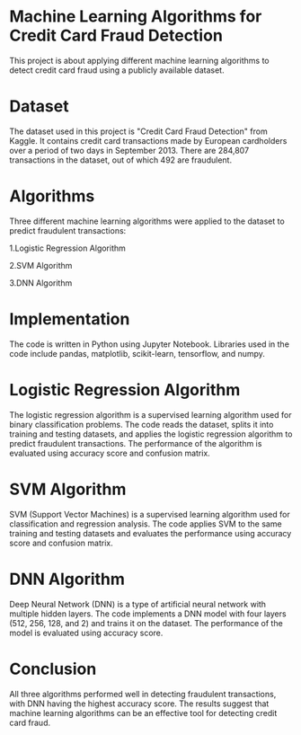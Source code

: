 # Machine Learning Algorithms for Credit Card Fraud Detection
This project is about applying different machine learning algorithms to detect credit card fraud using a publicly available dataset.

# Dataset
The dataset used in this project is "Credit Card Fraud Detection" from Kaggle. It contains credit card transactions made by European cardholders over a period of two days in September 2013. There are 284,807 transactions in the dataset, out of which 492 are fraudulent.

# Algorithms
Three different machine learning algorithms were applied to the dataset to predict fraudulent transactions:

1.Logistic Regression Algorithm

2.SVM Algorithm

3.DNN Algorithm

# Implementation
The code is written in Python using Jupyter Notebook. Libraries used in the code include pandas, matplotlib, scikit-learn, tensorflow, and numpy.

# Logistic Regression Algorithm
The logistic regression algorithm is a supervised learning algorithm used for binary classification problems. The code reads the dataset, splits it into training and testing datasets, and applies the logistic regression algorithm to predict fraudulent transactions. The performance of the algorithm is evaluated using accuracy score and confusion matrix.

# SVM Algorithm
SVM (Support Vector Machines) is a supervised learning algorithm used for classification and regression analysis. The code applies SVM to the same training and testing datasets and evaluates the performance using accuracy score and confusion matrix.

# DNN Algorithm
Deep Neural Network (DNN) is a type of artificial neural network with multiple hidden layers. The code implements a DNN model with four layers (512, 256, 128, and 2) and trains it on the dataset. The performance of the model is evaluated using accuracy score.

# Conclusion
All three algorithms performed well in detecting fraudulent transactions, with DNN having the highest accuracy score. The results suggest that machine learning algorithms can be an effective tool for detecting credit card fraud.
